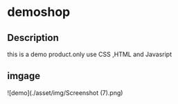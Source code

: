 # demoshop 
## Description
  this is a demo product.only use CSS ,HTML and Javasript
## imgage
![demo](./asset/img/Screenshot (7).png)

